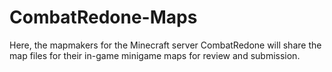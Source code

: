 # CombatRedone-Maps
Here, the mapmakers for the Minecraft server CombatRedone will share the map files for their in-game minigame maps for review and submission.
